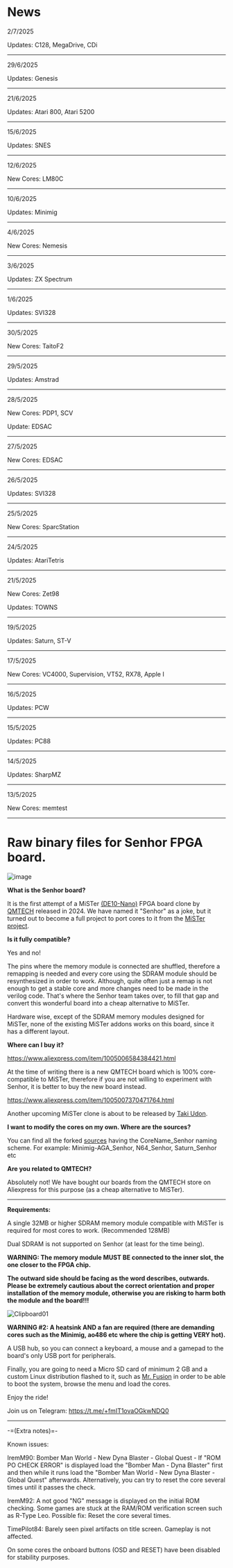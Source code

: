 # News
2/7/2025

Updates: C128, MegaDrive, CDi

___
29/6/2025

Updates: Genesis

___
21/6/2025

Updates: Atari 800, Atari 5200

___
15/6/2025

Updates: SNES

___
12/6/2025

New Cores: LM80C

___
10/6/2025

Updates: Minimig

___
4/6/2025

New Cores: Nemesis

___
3/6/2025

Updates: ZX Spectrum

___
1/6/2025

Updates: SVI328

___
30/5/2025

New Cores: TaitoF2

___
29/5/2025

Updates: Amstrad

___
28/5/2025

New Cores: PDP1, SCV

Update: EDSAC

___
27/5/2025

New Cores: EDSAC

___
26/5/2025

Updates: SVI328

___
25/5/2025

New Cores: SparcStation

___
24/5/2025

Updates: AtariTetris

___
21/5/2025

New Cores: Zet98

Updates: TOWNS

___
19/5/2025

Updates: Saturn, ST-V

___
17/5/2025

New Cores: VC4000, Supervision, VT52, RX78, Apple I

___
16/5/2025

Updates: PCW

___
15/5/2025

Updates: PC88

___
14/5/2025

Updates: SharpMZ

___
13/5/2025

New Cores: memtest

___
# Raw binary files for Senhor FPGA board.
![image](https://github.com/user-attachments/assets/d68bc8fa-f05c-4b33-9088-9814994d0155)

**What is the Senhor board?**

It is the first attempt of a MiSTer [(DE10-Nano)](https://www.terasic.com.tw/cgi-bin/page/archive.pl?Language=English&No=1046) FPGA board clone by [QMTECH](https://qmtechchina.aliexpress.com/store/4486047) released in 2024.
We have named it "Senhor" as a joke, but it turned out to become a full project to port cores to it from the [MiSTer project](https://mister-devel.github.io/MkDocs_MiSTer/).

**Is it fully compatible?**

Yes and no! 

The pins where the memory module is connected are shuffled, therefore a remapping is needed and every core using the SDRAM module should be resynthesized in order to work. Although, quite often just a remap is not enough to get a stable core and more changes need to be made in the verilog code. That's where the Senhor team takes over, to fill that gap and convert this wonderful board into a cheap alternative to MiSTer. 

Hardware wise, except of the SDRAM memory modules designed for MiSTer, none of the existing MiSTer addons works on this board, since it has a different layout.

**Where can I buy it?**

https://www.aliexpress.com/item/1005006584384421.html

At the time of writing there is a new QMTECH board which is 100% core-compatible to MiSTer, therefore if you are not willing to experiment with Senhor, it is better to buy the new board instead.

https://www.aliexpress.com/item/1005007370471764.html

Another upcoming MiSTer clone is about to be released by [Taki Udon](https://twitter.com/takiudon_).

**I want to modify the cores on my own. Where are the sources?**

You can find all the forked [sources](https://github.com/turri21?tab=repositories&q=senhor&type=&language=&sort=) having the CoreName_Senhor naming scheme. For example: Minimig-AGA_Senhor, N64_Senhor, Saturn_Senhor etc

**Are you related to QMTECH?**

Absolutely not! We have bought our boards from the QMTECH store on Aliexpress for this purpose (as a cheap alternative to MiSTer).

---

**Requirements:** 

A single 32MB or higher SDRAM memory module compatible with MiSTer is required for most cores to work. (Recommended 128MB)

Dual SDRAM is not supported on Senhor (at least for the time being).

**WARNING: The memory module MUST BE connected to the inner slot, the one closer to the FPGA chip.**

**The outward side should be facing as the word describes, outwards. Please be extremely cautious about the correct orientation and proper installation of the memory module, otherwise you are risking to harm both the module and the board!!!**

![Clipboard01](https://github.com/user-attachments/assets/5d5292ab-acc2-4b75-9715-01001581ac89)

**WARNING #2: A heatsink AND a fan are required (there are demanding cores such as the Minimig, ao486 etc where the chip is getting VERY hot).**

A USB hub, so you can connect a keyboard, a mouse and a gamepad to the board's only USB port for peripherals.

Finally, you are going to need a Micro SD card of minimum 2 GB and a custom Linux distribution flashed to it, such as [Mr. Fusion](https://github.com/MiSTer-devel/mr-fusion) in order to be able to boot the system, browse the menu and load the cores.

Enjoy the ride!

Join us on Telegram: https://t.me/+fmIT1ovaOGkwNDQ0

___

-=(Extra notes)=-

Known issues:

IremM90: Bomber Man World - New Dyna Blaster - Global Quest - If "ROM PO CHECK ERROR" is displayed load the "Bomber Man - Dyna Blaster" first and then while it runs load the "Bomber Man World - New Dyna Blaster - Global Quest" afterwards.
Alternatively, you can try to reset the core several times until it passes the check.

IremM92: A not good "NG" message is displayed on the initial ROM checking. Some games are stuck at the RAM/ROM verification screen such as R-Type Leo. Possible fix: Reset the core several times.
         
TimePilot84: Barely seen pixel artifacts on title screen. Gameplay is not affected.

On some cores the onboard buttons (OSD and RESET) have been disabled for stability purposes.
